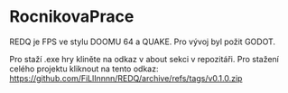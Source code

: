 # RocnikovaPrace
REDQ je FPS ve stylu DOOMU 64 a QUAKE.
Pro vývoj byl požit GODOT.

Pro staží .exe hry kliněte na odkaz v about sekci v repozitáři.
Pro stažení celého projektu kliknout na tento odkaz: https://github.com/FiLlInnnn/REDQ/archive/refs/tags/v0.1.0.zip


